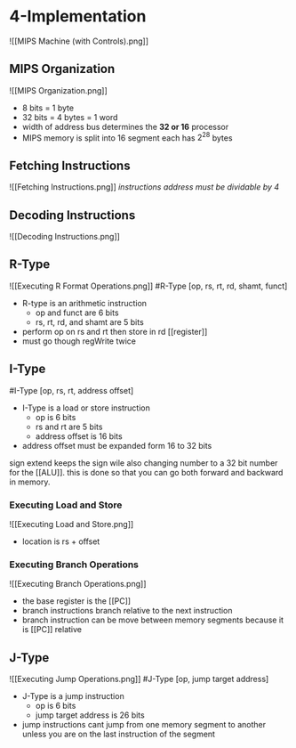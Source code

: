 # 4-Implementation
![[MIPS Machine (with Controls).png]]
## MIPS Organization
![[MIPS Organization.png]]
- 8 bits = 1 byte
- 32 bits = 4 bytes =  1 word
- width of address bus determines the **32 or 16** processor 
- MIPS memory is split into 16 segment each has $2^{28}$ bytes

## Fetching Instructions
![[Fetching Instructions.png]]
*instructions address must be dividable by 4*

## Decoding Instructions
![[Decoding Instructions.png]]

## R-Type
![[Executing R Format Operations.png]]
#R-Type [op, rs, rt, rd, shamt, funct]
- R-type is an arithmetic  instruction
	- op and funct are 6 bits
	- rs, rt, rd, and shamt are 5 bits
- perform op on rs and rt then store in rd [[register]]
- must go though regWrite twice

## I-Type
#I-Type [op, rs, rt, address offset]
- I-Type is a load or store instruction
	- op is 6 bits
	- rs and rt are 5 bits
	- address offset is 16 bits
- address offset must be expanded form 16 to 32 bits

sign extend keeps the sign wile also changing number to a 32 bit number for the [[ALU]]. this is done so that you can go both forward and backward in memory.

### Executing Load and Store
![[Executing Load and Store.png]]
- location is rs + offset

### Executing Branch Operations
![[Executing Branch Operations.png]]
- the base register is the [[PC]]
- branch instructions branch relative to the next instruction
- branch instruction can be move between memory segments because it is [[PC]]  relative

## J-Type
![[Executing Jump Operations.png]]
#J-Type [op, jump target address]
- J-Type is a jump instruction
	- op is 6 bits
	- jump target address is 26 bits
- jump instructions cant jump from one memory segment to another unless you are on the last instruction of the segment
